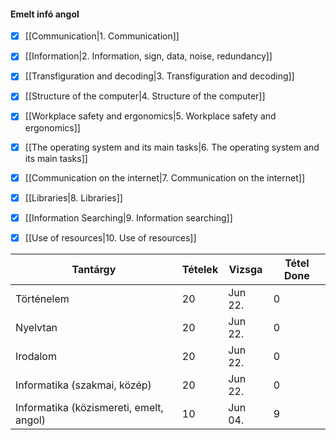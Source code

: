 #### Emelt infó angol
- [x] [[Communication|1. Communication]]
- [x] [[Information|2. Information, sign, data, noise, redundancy]]
- [x] [[Transfiguration and decoding|3. Transfiguration and decoding]]
- [x] [[Structure of the computer|4. Structure of the computer]]
- [x] [[Workplace safety and ergonomics|5. Workplace safety and ergonomics]]
- [x] [[The operating system and its main tasks|6. The operating system and its main tasks]]
- [x] [[Communication on the internet|7. Communication on the internet]]
- [x] [[Libraries|8. Libraries]]
- [x] [[Information Searching|9. Information searching]]
- [x] [[Use of resources|10. Use of resources]]


Tantárgy | Tételek | Vizsga | Tétel Done
------------ | ------------ | ------------ | ------------
Történelem | 20 | Jun 22. | 0
Nyelvtan | 20 | Jun 22. | 0
Irodalom | 20 | Jun 22. | 0
Informatika (szakmai, közép) | 20 | Jun 22. | 0
Informatika (közismereti, emelt, angol) | 10 | Jun 04. | 9